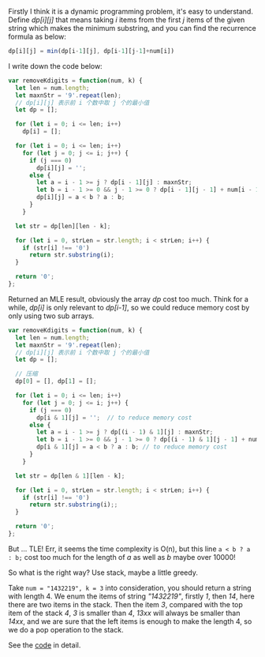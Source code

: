 Firstly I think it is a dynamic programming problem, it's easy to understand. Define *dp[i][j]* that means taking *i* items from the first *j* items of the given string which makes the minimum substring, and you can find the recurrence formula as below:

```javascript
dp[i][j] = min(dp[i-1][j], dp[i-1][j-1]+num[i])
```

I write down the code below:

```javascript
var removeKdigits = function(num, k) {
  let len = num.length;
  let maxnStr = '9'.repeat(len);
  // dp[i][j] 表示前 i 个数中取 j 个的最小值
  let dp = [];

  for (let i = 0; i <= len; i++)
    dp[i] = [];

  for (let i = 0; i <= len; i++)
    for (let j = 0; j <= i; j++) {
      if (j === 0)
        dp[i][j] = '';
      else {
        let a = i - 1 >= j ? dp[i - 1][j] : maxnStr;
        let b = i - 1 >= 0 && j - 1 >= 0 ? dp[i - 1][j - 1] + num[i - 1] : maxnStr;
        dp[i][j] = a < b ? a : b;
      }
    }

  let str = dp[len][len - k];

  for (let i = 0, strLen = str.length; i < strLen; i++) {
    if (str[i] !== '0')
      return str.substring(i);
  }

  return '0';
};
```

Returned an MLE result, obviously the array *dp* cost too much. Think for a while, *dp[i]* is only relevant to *dp[i-1]*, so we could reduce memory cost by only using two sub arrays.

```javascript
var removeKdigits = function(num, k) {
  let len = num.length;
  let maxnStr = '9'.repeat(len);
  // dp[i][j] 表示前 i 个数中取 j 个的最小值
  let dp = [];

  // 压缩
  dp[0] = [], dp[1] = [];

  for (let i = 0; i <= len; i++)
    for (let j = 0; j <= i; j++) {
      if (j === 0)
        dp[i & 1][j] = '';  // to reduce memory cost
      else {
        let a = i - 1 >= j ? dp[(i - 1) & 1][j] : maxnStr;
        let b = i - 1 >= 0 && j - 1 >= 0 ? dp[(i - 1) & 1][j - 1] + num[i - 1] : maxnStr;
        dp[i & 1][j] = a < b ? a : b; // to reduce memory cost
      }
    }

  let str = dp[len & 1][len - k];

  for (let i = 0, strLen = str.length; i < strLen; i++) {
    if (str[i] !== '0')
      return str.substring(i);;
  }

  return '0';
};
```

But ... TLE! Err, it seems the time complexity is O(n), but this line ` a < b ? a : b; ` cost too much for the length of *a* as well as *b* maybe over 10000!

So what is the right way? Use stack, maybe a little greedy.

Take `num = "1432219", k = 3` into consideration, you should return a string with length 4. We enum the items of string *"1432219"*, firstly *1*, then *14*, here there are two items in the stack. Then the item *3*, compared with the top item of the stack *4*, *3* is smaller than *4*, *13xx* will always be smaller than *14xx*, and we are sure that the left items is enough to make the length 4, so we do a pop operation to the stack. 

See the [code](https://github.com/hanzichi/leetcode/blob/master/Algorithms/Remove%20K%20Digits/remove-k-digits.js) in detail.

